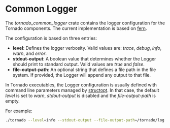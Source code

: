 # Common Logger

The *tornado_common_logger* crate contains the logger configuration for the Tornado components.
The current implementation is based on [fern](https://github.com/daboross/fern).

The configuration is based on three entries:
- __level__:  Defines the logger verbosity.  Valid values are: *trace*, *debug*, *info*, *warn*, and *error*.
- __stdout-output__:  A boolean value that determines whether the Logger should print to standard output.
  Valid values are *true* and *false*.
- __file-output-path__:  An optional string that defines a file path in the file system.  If
  provided, the Logger will append any output to that file.

In Tornado executables, the Logger configuration is usually defined with command line parameters
managed by [structopt](https://github.com/TeXitoi/structopt).  In that case, the default _level_
is set to _warn_, _stdout-output_ is disabled and the _file-output-path_ is empty. 

For example:
```bash
./tornado --level=info --stdout-output --file-output-path=/tornado/log
```
